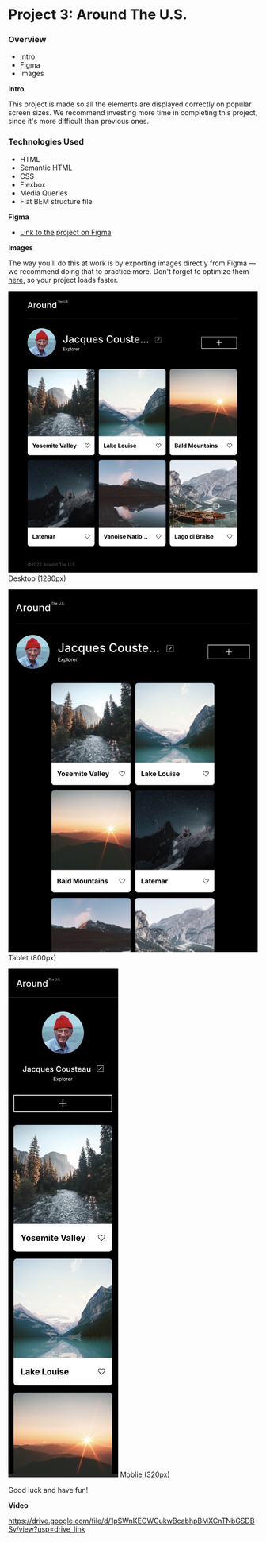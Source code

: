 # Project 3: Around The U.S.

### Overview  

* Intro  
* Figma  
* Images  
  
**Intro**
  
This project is made so all the elements are displayed correctly on popular screen sizes. We recommend investing more time in completing this project, since it's more difficult than previous ones.  

 ### Technologies Used
 * HTML
 * Semantic HTML
 * CSS
 * Flexbox
 * Media Queries
 * Flat BEM structure file


**Figma**  
  
* [Link to the project on Figma](https://www.figma.com/file/ii4xxsJ0ghevUOcssTlHZv/Sprint-3%3A-Around-the-US?node-id=0%3A1)  
  
**Images**  
  
The way you'll do this at work is by exporting images directly from Figma — we recommend doing that to practice more. Don't forget to optimize them [here](https://tinypng.com/), so your project loads faster. 


![alt text](./images/Desktop.jpeg)
Desktop (1280px)

![alt text](./images/Tablet.jpeg)
Tablet (800px)

![alt text](./images/Mobile.jpeg)
Moblie (320px)

Good luck and have fun!

**Video**

https://drive.google.com/file/d/1pSWnKEOWGukwBcabhpBMXCnTNbGSDBSv/view?usp=drive_link